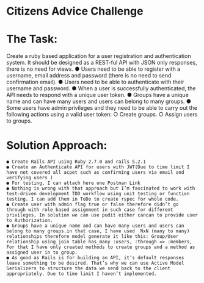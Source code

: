 # Citizens Advice Challenge

# The Task: 
Create a ruby based application for a user registration and authentication system. It should be designed as a REST-ful API with JSON only responses, there is no need for views.
    ● Users need to be able to register with a username, email address and password (there is no need to send confirmation email).
    ● Users need to be able to authenticate with their username and password.
    ● When a user is successfully authenticated, the API needs to respond with a unique user token.
    ● Groups have a unique name and can have many users and users can
        belong to many groups.
    ● Some users have admin privileges and they need to be able to carry out the following actions using a valid user token:
        ○ Create groups.
        ○ Assign users to groups.        

# Solution Approach:

    ● Create Rails API using Ruby 2.7.0 and rails 5.2.1
    ● Create an Authenticate API for users with JWT(Due to time limit I have not covered all acpet such as confirming users via email and verifying users )
    ● For testing, I can attach here one Postman Link 
    ● Nothing is wrong with that approach but I’m fascinated to work with  test-driven development TDD workflow using unit testing or function testing. I can add them in ToDo to create rspec for whole code.
    ● Create user with admin flag true or false therefore didn’t go through with role based assignment in such case for different privileges, In solution we can use pudit either cancan to provide user to Authorization.
    ● Groups have a unique name and can have many users and users can belong to many groups.in that case, I have used  NxN (many to many) relationships therefore model generate it like this: Group/User relationship using join table has_many :users, :through => :members, For that I have only created methods to create groups and a method as assigned user in to group.
    ● As good as Rails is for building an API, it’s default responses leave something to be desired. That’s why we can use Active Model Serializers to structure the data we send back to the client appropriately. Due to time limit I haven’t implemented.
